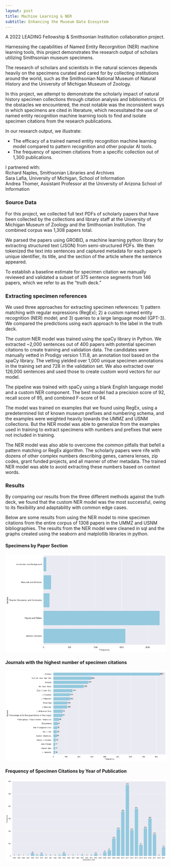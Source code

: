 ```yaml
---
layout: post
title: Machine Learning & NER
subtitle: Enhancing the Museum Data Ecosystem
---
```

A 2022 LEADING Fellowship & Smithsonian Institution collaboration project. 

Harnessing the capabilities of Named Entity Recorgnition (NER) machine learning tools, this project demonstrates the research output of scholars utilizing Smithsonian museum specimens.

The research of scholars and scientists in the natural sciences depends heavily on the specimens curated and cared for by collecting institutions around the world, such as the Smithsonian National Museum of Natural History and the University of Michigan Museum of Zoology. 

In this project, we attempt to demonstrate the scholarly impact of natural history specimen collections through citation analysis and bibliometrics.  Of the obstacles we encountered, the most notable was the inconsistent ways in which specimens are cited in literature, which necessitated the use of named entity recognition machine learning tools to find and isolate specimen citations from the research publications. 

In our research output, we illustrate:
- The efficacy of a trained named entity recognition machine learning model compared to pattern recognition and other popular AI tools.
- The frequency of specimen citations from a specific collection out of 1,300 publications.

I partnered with:<br>
Richard Naples, Smithsonian Libraries and Archives<br>
Sara Lafia, University of Michigan, School of Information<br>
Andrea Thomer, Assistant Professor at the University of Arizona School of Information



### Source Data
For this project, we collected full text PDFs of scholarly papers that have been collected by the collections and library staff at the University of Michigan Museum of Zoology and the Smithsonian Institution. The combined corpus was 1,308 papers total.

We parsed the papers using GROBID, a machine learning python library for extracting structured text (JSON) from semi-structured PDFs. We then tokenized the text into sentences and captured metadata for each paper’s unique identifier, its title, and the section of the article where the sentence appeared. 

To establish a baseline estimate for specimen citation we manually reviewed and validated a subset of 375 sentence segments from 146 papers, which we refer to as the “truth deck.”

### Extracting specimen references
We used three approaches for extracting specimen references: 1) pattern matching with regular expressions (RegEx); 2) a custom named entity recognition (NER) model; and 3) queries to a large language model (GPT-3). We compared the predictions using each approach to the label in the truth deck.

The custom NER model was trained using the spaCy library in Python. We extracted ~2,000 sentences out of 400 papers with potential specimen citations to create training and validation data. The candidates were manually vetted in Prodigy version 1.11.8, an annotation tool based on the spaCy library. The vetting yielded over 1,000 unique specimen annotations in the training set and 728 in the validation set. We also extracted over 126,000 sentences and used those to create custom word vectors for our model. 

The pipeline was trained with spaCy using a blank English language model and a custom NER component. The best model had a precision score of 92, recall score of 95, and combined F-score of 94.

The model was trained on examples that we found using RegEx, using a predetermined list of known museum prefixes and numbering schema, and the examples were weighted heavily towards the UMMZ and USNM collections. But the NER model was able to generalize from the examples used in training to extract specimens with numbers and prefixes that were not included in training. 

The NER model was also able to overcome the common pitfalls that befell a pattern matching or RegEx algorithm. The scholarly papers were rife with dozens of other complex numbers describing genes, camera lenses, zip codes, grant funded projects, and all manner of other metadata. The trained NER model was able to avoid extracting these numbers based on context words. 


### Results
By comparing our results from the three different methods against the truth deck, we found that the custom NER model was the most successful, owing to its flexibility and adaptability with common edge cases.

Below are some results from using the NER model to mine specimen citations from the entire corpus of 1308 papers in the UMMZ and USNM bibliographies. The results from the NER model were cleaned in sql and the graphs created using the seaborn and matplotlib libraries in python.

#### Specimens by Paper Section
![frequency_by_section](https://raw.githubusercontent.com/katforrest/katforrest.github.io/master/assets/img/frequency_by_section.png)

#### Journals with the highest number of specimen citations
![frequency_by_journal](https://raw.githubusercontent.com/katforrest/katforrest.github.io/master/assets/img/frequency_by_journal.png)

#### Frequency of Specimen Citations by Year of Publication
![frequency_by_year](https://raw.githubusercontent.com/katforrest/katforrest.github.io/master/assets/img/frequency_by_year.png)




